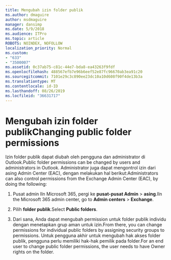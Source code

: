 ```yaml
---
title: Mengubah izin folder publik
ms.author: dmaguire
author: msdmaguire
manager: dansimp
ms.date: 5/9/2018
ms.audience: ITPro
ms.topic: article
ROBOTS: NOINDEX, NOFOLLOW
localization_priority: Normal
ms.custom:
- "633"
- "3500007"
ms.assetid: 0c37ab75-c81c-44e7-bda8-ea43263f9fdf
ms.openlocfilehash: 488567efb7e96b6eef52e87fc96670ab3ea91c20
ms.sourcegitcommit: 7101e29c3c890ee23dc10a10d608f90f4de13b3a
ms.translationtype: MT
ms.contentlocale: id-ID
ms.lasthandoff: 08/26/2019
ms.locfileid: "36631717"
---
```

# <a name="changing-public-folder-permissions"></a><span data-ttu-id="497da-102">Mengubah izin folder publik</span><span class="sxs-lookup"><span data-stu-id="497da-102">Changing public folder permissions</span></span>

<span data-ttu-id="497da-103">Izin folder publik dapat diubah oleh pengguna dan administrator di Outlook.</span><span class="sxs-lookup"><span data-stu-id="497da-103">Public folder permissions can be changed by users and administrators in Outlook.</span></span> <span data-ttu-id="497da-104">Administrator juga dapat mengontrol izin dari asing Admin Center (EAC), dengan melakukan hal berikut:</span><span class="sxs-lookup"><span data-stu-id="497da-104">Administrators can also control permissions from the Exchange Admin Center (EAC), by doing the following:</span></span>
  
1. <span data-ttu-id="497da-105">Pusat admin IIn Microsoft 365, pergi ke **pusat-pusat Admin** \> **asing**.</span><span class="sxs-lookup"><span data-stu-id="497da-105">IIn the Microsoft 365 admin center, go to **Admin centers** \> **Exchange**.</span></span>

2. <span data-ttu-id="497da-106">Pilih **folder publik**.</span><span class="sxs-lookup"><span data-stu-id="497da-106">Select **Public folders**.</span></span>

3. <span data-ttu-id="497da-107">Dari sana, Anda dapat mengubah permission untuk folder publik individu dengan menetapkan grup aman untuk izin.</span><span class="sxs-lookup"><span data-stu-id="497da-107">From there, you can change permissions for individual public folders by assigning security groups to permissions.</span></span> <span data-ttu-id="497da-108">Untuk pengguna akhir untuk mengubah hak akses folder publik, pengguna perlu memiliki hak-hak pemilik pada folder.</span><span class="sxs-lookup"><span data-stu-id="497da-108">For an end user to change public folder permissions, the user needs to have Owner rights on the folder.</span></span>
